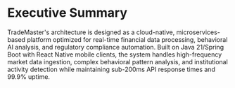 # Executive Summary

TradeMaster's architecture is designed as a cloud-native, microservices-based platform optimized for real-time financial data processing, behavioral AI analysis, and regulatory compliance automation. Built on Java 21/Spring Boot with React Native mobile clients, the system handles high-frequency market data ingestion, complex behavioral pattern analysis, and institutional activity detection while maintaining sub-200ms API response times and 99.9% uptime.
